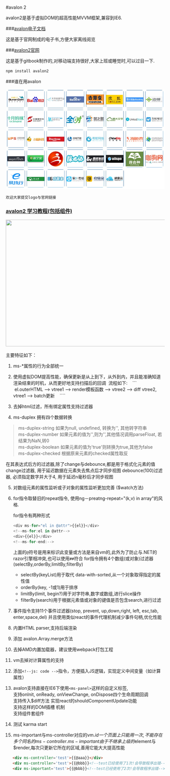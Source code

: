 #avalon 2 

avalon2是基于虚拟DOM的超高性能MVVM框架,兼容到IE6.

###[avalon电子文档](avalon%20cookbook.pdf)

这是基于官网制成的电子书,方便大家离线阅览

###[avalon2官网](http://avalonjs.coding.me/)

这是基于gitbook制作的,对移动端支持很好,大家上班或睡觉时,可以过目一下.

```javascript
npm install avalon2
```

###谁在用avalon

![](谁在用avalon.png)

`欢迎大家提交logo与官网链接`


### [avalon2 学习教程(包括组件)](https://segmentfault.com/u/situzhengmei/articles)

<img src='https://github.com/RubyLouvre/avalon/blob/master/structure.jpg' width=600 height=400/>

主要特征如下：
1. ms-*属性的行为全部统一

2. 使用虚拟DOM提高性能，确保更新是从上到下，从外到内，并且能准确知道渲染结束的时机，从而更好地支持扫描后的回调
    流程如下:
    
    ```
    el.outerHTML --> vtree1 --> render模板函数 --> vtree2 --> diff vtree2, vtree1 --> batch更新
    
    ````

3. 去掉html过滤，所有绑定属性支持过滤器

4. ms-duplex 拥有四个数据转换
<blockquote>
   ms-duplex-string  如果为null, undefined, 转换为'', 其他转字符串<br/>
   ms-duplex-number  如果元素的值为'',则为'',其他情况调用parseFloat, 若结果为NaN,转0<br/>
   ms-duplex-boolean 如果元素的值为'true'则转换为true,其他为false<br/>
   ms-duplex-checked 根据原来元素的checked属性取反
</blockquote>
   在其表达式后方的过滤器,除了change与debounce,都是用于格式化元素的值
   change过滤器, 用于延迟数据在元素失去焦点后才同步视图
   debounce(100)过滤器, 必须指定数字并大于4, 用于延迟n毫秒后才同步视图

   

5. 对数组元素的属性监听或子对象的属性监听更加完善 ($watch方法)

6. for指令取替旧的repeat指令, 使用ng－preatng-repeat="(k,v) in array"的风格. <br>

   for指令有两种形式
   
   ```javascript
   <div ms-for="el in @attr">{{el}}</div>
   <!--ms-for:el in @attr-->
   <div>{{el}}</div>
   <!--ms-for-end:-->

   ```
   上面的`@`符号是用来标识此变量或方法是来自vm的,此外为了防止与.NET的razor引擎相冲突,也可以使用`##`符合
   for指令拥有4个数组(或对象)过滤器(selectBy,orderBy,limitBy,filterBy) 

	+ selectBy(keyList)用于取代 data-with-sorted,从一个对象取得指定的属性值
	+ orderBy(key, -1或1)用于排序
	+ limitBy(limit, begin?)用于对字符串,数字或数组,进行slice操作
	+ filterBy(search)用于根据元素值或对象的键值是否包含search,进行过滤

7. 事件指令支持11个事件过滤器(stop, prevent, up,down,right, left, esc,tab, enter,space,del)
并且使用类似react的事件代理机制减少事件句柄,优化性能

8. 内置HTML parser,支持后端渲染
9. 添加 avalon.Array.merge方法
10.  去掉AMD内置加载器，建议使用webpack打包工程
11.  vm去掉对计算属性的支持
12.  添加`<!--js: code -->`指令，方便插入JS逻辑，实现定义中间变量（如计算属性）
13. avalon支持直接在IE6下使用`<ms-panel>`这样的自定义标签, <br>
    支持onInit, onReady, onViewChange, onDispose四个生命周期回调<br>
    支持传入$diff方法 实现react的shouldComponentUpdate功能<br/>
    支持<slot name='xx'></slot>这样的DOM插槽 机制<br/>
    支持组件套组件
14. 测试 karma start
15.  ms-important与ms-controller对应的vm.$id一个页面上只能用一次,不能存在多个同名的ms-controller.
     ms-important由于不继承上级的$element与$render,每次只更新它所在的区域,善用它能大大提高性能
```html
   <div ms-controller='test'>{{@aaa}}</div>
   <div ms-controller='test'>{{@bbb}}<!--test已经使用了1次!会导致程序出错--></div>
   <div ms-important='test'>{{@bbb}}<!--test已经使用了2次!会导致程序出错--></div>
```
